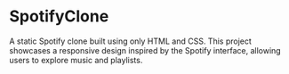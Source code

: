 # SpotifyClone
A static Spotify clone built using only HTML and CSS. This project showcases a responsive design inspired by the Spotify interface,  allowing users to explore music and playlists.
